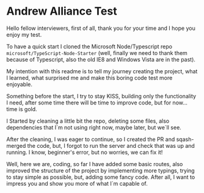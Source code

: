 # Andrew Alliance Test
Hello fellow interviewers, first of all, thank you for your time and I hope you enjoy my test.

To have a quick start I cloned the Microsoft Node/Typescript repo `microsoft/TypeScript-Node-Starter` (well, finally we need to thank them because of Typescript, also the old IE8 and Windows Vista are in the past).

My intention with this readme is to tell my journey creating the project, what I learned, what surprised me and make this boring code test more enjoyable.

Something before the start, I try to stay KISS, building only the functionality I need, after some time there will be time to improve code, but for now... time is gold.

I Started by cleaning a little bit the repo, deleting some files, also dependencies that I´m not using right now, maybe later, but we´ll see. 

After the cleaning, I was eager to continue, so I created the PR and sqash-merged the code, but, I forgot to run the server and check that was up and running. I know, beginner's error, but no worries, we can fix it!

Well, here we are, coding, so far I have added some basic routes, also improved the structure of the project by implementing more typings, trying to stay simple as possible, but, adding some fancy code. After all, I want to impress you and show you more of what I´m capable of.